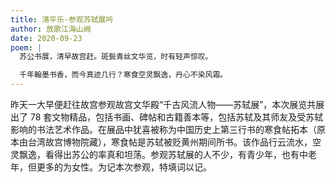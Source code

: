 ```yaml
---
title: 清平乐·参观苏轼展吟
author: 放歌江海山阙
date: 2020-09-23
poem: |
  苏公书展，清早故宫赶。斑鬓青丝文华览，时有轻声惊叹。

  千年翰墨书香，而今真迹几行？寒食空灵飘逸，丹心不染风霜。
---
```


昨天一大早便赶往故宫参观故宫文华殿“千古风流人物——苏轼展”，本次展览共展出了 78 套文物精品，包括书画、碑帖和古籍善本等，包括苏轼及其师友及受苏轼影响的书法艺术作品。在展品中犹喜被称为中国历史上第三行书的寒食帖拓本（原本由台湾故宫博物院藏），寒食帖是苏轼被贬黄州期间所书。该作品行云流水，空灵飘逸，看得出苏公的率真和坦荡。参观苏轼展的人不少，有青少年，也有中老年，但更多的为女性。为记本次参观，特填词以记。
